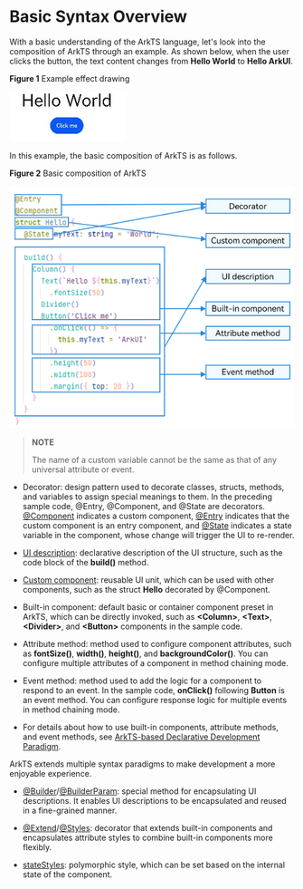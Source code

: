 # Basic Syntax Overview


With a basic understanding of the ArkTS language, let's look into the composition of ArkTS through an example. As shown below, when the user clicks the button, the text content changes from **Hello World** to **Hello ArkUI**.


  **Figure 1** Example effect drawing 

![Video_2023-03-06_152548](figures/Video_2023-03-06_152548.gif)


In this example, the basic composition of ArkTS is as follows.


  **Figure 2** Basic composition of ArkTS 

![arkts-basic-grammar](figures/arkts-basic-grammar.png)


> **NOTE**
>
> The name of a custom variable cannot be the same as that of any universal attribute or event.


- Decorator: design pattern used to decorate classes, structs, methods, and variables to assign special meanings to them. In the preceding sample code, \@Entry, \@Component, and \@State are decorators. [@Component](arkts-create-custom-components.md#basic-structure-of-a-custom-component) indicates a custom component, [@Entry](arkts-create-custom-components.md#basic-structure-of-a-custom-component) indicates that the custom component is an entry component, and [@State](arkts-state.md) indicates a state variable in the component, whose change will trigger the UI to re-render.

- [UI description](arkts-declarative-ui-description.md): declarative description of the UI structure, such as the code block of the **build()** method.

- [Custom component](arkts-create-custom-components.md): reusable UI unit, which can be used with other components, such as the struct **Hello** decorated by @Component.

- Built-in component: default basic or container component preset in ArkTS, which can be directly invoked, such as **\<Column>**, **\<Text>**, **\<Divider>**, and **\<Button>** components in the sample code.

- Attribute method: method used to configure component attributes, such as **fontSize()**, **width()**, **height()**, and **backgroundColor()**. You can configure multiple attributes of a component in method chaining mode.

- Event method: method used to add the logic for a component to respond to an event. In the sample code, **onClick()** following **Button** is an event method. You can configure response logic for multiple events in method chaining mode.

- For details about how to use built-in components, attribute methods, and event methods, see [ArkTS-based Declarative Development Paradigm](../reference/arkui-ts/ts-universal-events-click.md).


ArkTS extends multiple syntax paradigms to make development a more enjoyable experience.


- [@Builder](arkts-builder.md)/[@BuilderParam](arkts-builderparam.md): special method for encapsulating UI descriptions. It enables UI descriptions to be encapsulated and reused in a fine-grained manner.

- [@Extend](arkts-extend.md)/[@Styles](arkts-style.md): decorator that extends built-in components and encapsulates attribute styles to combine built-in components more flexibly.

- [stateStyles](arkts-statestyles.md): polymorphic style, which can be set based on the internal state of the component.
